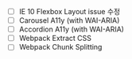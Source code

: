 - [ ] IE 10 Flexbox Layout issue 수정
- [ ] Carousel A11y (with WAI-ARIA)
- [ ] Accordion A11y (with WAI-ARIA)
- [ ] Webpack Extract CSS
- [ ] Webpack Chunk Splitting